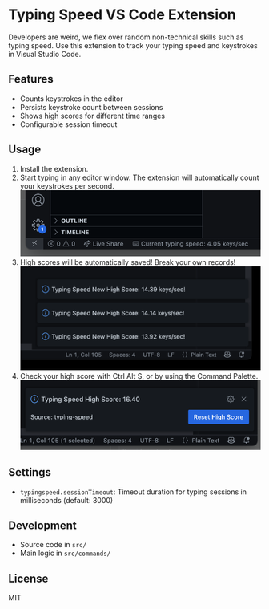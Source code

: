 # Typing Speed VS Code Extension

Developers are weird, we flex over random non-technical skills such as typing speed. Use this extension to track your typing speed and keystrokes in Visual Studio Code.

## Features

- Counts keystrokes in the editor
- Persists keystroke count between sessions
- Shows high scores for different time ranges
- Configurable session timeout

## Usage

1. Install the extension.
2. Start typing in any editor window. The extension will automatically count your keystrokes per second.
![](docs/img/status_bar.png)
3. High scores will be automatically saved! Break your own records!
![](docs/img/new_high_score.png)
4. Check your high score with <key>Ctrl</key> <key>Alt</key> <key>S</key>, or by using the Command Palette.
![](docs/img/check_high_score.png)

## Settings

- `typingspeed.sessionTimeout`: Timeout duration for typing sessions in milliseconds (default: 3000)

## Development

- Source code in `src/`
- Main logic in `src/commands/`

## License

MIT
